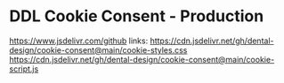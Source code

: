 # DDL Cookie Consent - Production

https://www.jsdelivr.com/github links:
https://cdn.jsdelivr.net/gh/dental-design/cookie-consent@main/cookie-styles.css
https://cdn.jsdelivr.net/gh/dental-design/cookie-consent@main/cookie-script.js
